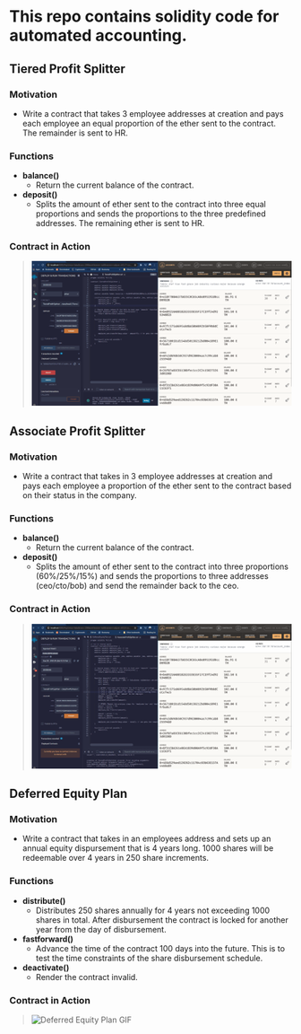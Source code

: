 # This repo contains solidity code for automated accounting.

## Tiered Profit Splitter

### Motivation

- Write a contract that takes 3 employee addresses at creation and pays each employee an equal proportion of the ether sent to the contract. The remainder is sent to HR.

### Functions

- **balance()**
  - Return the current balance of the contract.
- **deposit()**
  - Splits the amount of ether sent to the contract into three equal proportions and sends the proportions to the three predefined addresses. The remaining ether is sent to HR.

### Contract in Action

> ![Tiered Profit Splitter GIF](https://github.com/kalnun/python-homework/blob/main/Solidity/gifs/Deployed_TieredProfitSplitter.gif)

## Associate Profit Splitter

### Motivation

- Write a contract that takes in 3 employee addresses at creation and pays each employee a proportion of the ether sent to the contract based on their status in the company.

### Functions

- **balance()**
  - Return the current balance of the contract.
- **deposit()**
  - Splits the amount of ether sent to the contract into three proportions (60%/25%/15%)  and sends the proportions to three addresses (ceo/cto/bob) and send the remainder back to the ceo.

### Contract in Action

> ![Associate Profit Splitter GIF](https://github.com/kalnun/python-homework/blob/main/Solidity/gifs/Deploy_AssociateProfitSplitter.gif)

## Deferred Equity Plan

### Motivation

- Write a contract that takes in an employees address and sets up an annual equity dispursement that is 4 years long. 1000 shares will be redeemable over 4 years in 250 share increments.

### Functions

- **distribute()**
  - Distributes 250 shares annually for 4 years not exceeding 1000 shares in total. After disbursement the contract is locked for another year from the day of disbursement.
- **fastforward()**
  - Advance the time of the contract 100 days into the future. This is to test the time constraints of the share disbursement schedule.
- **deactivate()**
  - Render the contract invalid.

### Contract in Action

> ![Deferred Equity Plan GIF](https://github.com/kalnun/python-homework/blob/main/Solidity/gifs/Deploy_DefferedEquityPlan.gif)
